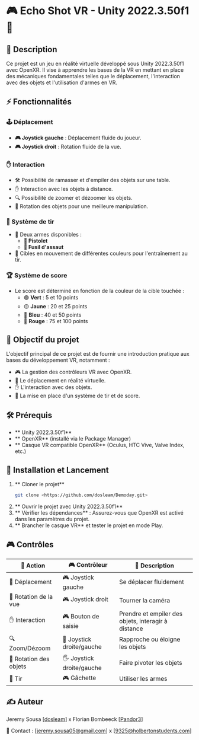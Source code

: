 # 🎮 Echo Shot VR - Unity 2022.3.50f1 🚀

## 📌 Description
Ce projet est un jeu en réalité virtuelle développé sous Unity 2022.3.50f1 avec OpenXR. Il vise à apprendre les bases de la VR en mettant en place des mécaniques fondamentales telles que le déplacement, l'interaction avec des objets et l'utilisation d'armes en VR.

## ⚡ Fonctionnalités
### 🕹️ Déplacement
- **🎮 Joystick gauche** : Déplacement fluide du joueur.
- **🎮 Joystick droit** : Rotation fluide de la vue.

### ✋ Interaction
- 🛠️ Possibilité de ramasser et d'empiler des objets sur une table.
- ✋ Interaction avec les objets à distance.
- 🔍 Possibilité de zoomer et dézoomer les objets.
- 🔄 Rotation des objets pour une meilleure manipulation.

### 🎯 Système de tir
- 🔫 Deux armes disponibles :
  - **🔫 Pistolet**
  - **🔫 Fusil d'assaut**
- 🎯 Cibles en mouvement de différentes couleurs pour l'entraînement au tir.

### 🏆 Système de score
- Le score est déterminé en fonction de la couleur de la cible touchée :
  - 🟢 **Vert** : 5 et 10 points
  - 🟡 **Jaune** : 20 et 25 points
  - 🔵 **Bleu** : 40 et 50 points
  - 🔴 **Rouge** : 75 et 100 points

## 🎯 Objectif du projet
L'objectif principal de ce projet est de fournir une introduction pratique aux bases du développement VR, notamment :
- 🎮 La gestion des contrôleurs VR avec OpenXR.
- 🚶 Le déplacement en réalité virtuelle.
- ✋ L'interaction avec des objets.
- 🔫 La mise en place d'un système de tir et de score.

## 🛠️ Prérequis
- ** Unity 2022.3.50f1**
- ** OpenXR** (installé via le Package Manager)
- ** Casque VR compatible OpenXR** (Oculus, HTC Vive, Valve Index, etc.)

## 🚀 Installation et Lancement
1. ** Cloner le projet**
   ```bash
   git clone <https://github.com/dosleam/Demoday.git>
   ```
2. ** Ouvrir le projet avec Unity 2022.3.50f1**
3. ** Vérifier les dépendances** : Assurez-vous que OpenXR est activé dans les paramètres du projet.
4. ** Brancher le casque VR** et tester le projet en mode Play.

## 🎮 Contrôles
| 🎯 Action | 🎮 Contrôleur | 📝 Description |
|--------|------------|-------------|
| 🚶 Déplacement | 🎮 Joystick gauche | Se déplacer fluidement |
| 🔄 Rotation de la vue | 🎮 Joystick droit | Tourner la caméra |
| ✋ Interaction | 🎮 Bouton de saisie | Prendre et empiler des objets, interagir à distance |
| 🔍 Zoom/Dézoom | 🔘 Joystick droite/gauche | Rapproche ou éloigne les objets |
| 🔄 Rotation des objets | 🖐️ Joystick droite/gauche | Faire pivoter les objets |
| 🔫 Tir | 🎮 Gâchette | Utiliser les armes |

## ✍️ Auteur
Jeremy Sousa [[dosleam](https://github.com/dosleam)] x Florian Bombeeck [[Pandor3](https://github.com/Pandor3)]

📧 Contact : [jeremy.sousa05@gmail.com] x [9325@holbertonstudents.com]

